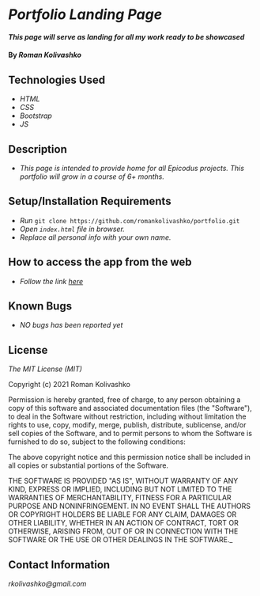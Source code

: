 
# _Portfolio Landing Page_

#### _This page will serve as landing for all my work ready to be showcased_

#### By _**Roman Kolivashko**_

## Technologies Used

* _HTML_
* _CSS_
* _Bootstrap_
* _JS_

## Description

* _This page is intended to provide home for all Epicodus projects. This portfolio will grow in a course of 6+ months._

## Setup/Installation Requirements

* _Run_ `git clone https://github.com/romankolivashko/portfolio.git`
* _Open `index.html` file in browser._
* _Replace all personal info with your own name._

## How to access the app from the web
* _Follow the link [here](https://romankolivashko.github.io/portfolio/)_ 

## Known Bugs

* _NO bugs has been reported yet_

## License

_The MIT License (MIT)_

Copyright (c) 2021 Roman Kolivashko

Permission is hereby granted, free of charge, to any person obtaining a copy of this software and associated documentation files (the "Software"), to deal in the Software without restriction, including without limitation the rights to use, copy, modify, merge, publish, distribute, sublicense, and/or sell copies of the Software, and to permit persons to whom the Software is furnished to do so, subject to the following conditions:

The above copyright notice and this permission notice shall be included in all copies or substantial portions of the Software.

THE SOFTWARE IS PROVIDED "AS IS", WITHOUT WARRANTY OF ANY KIND, EXPRESS OR IMPLIED, INCLUDING BUT NOT LIMITED TO THE WARRANTIES OF MERCHANTABILITY, FITNESS FOR A PARTICULAR PURPOSE AND NONINFRINGEMENT. IN NO EVENT SHALL THE AUTHORS OR COPYRIGHT HOLDERS BE LIABLE FOR ANY CLAIM, DAMAGES OR OTHER LIABILITY, WHETHER IN AN ACTION OF CONTRACT, TORT OR OTHERWISE, ARISING FROM, OUT OF OR IN CONNECTION WITH THE SOFTWARE OR THE USE OR OTHER DEALINGS IN THE SOFTWARE._

## Contact Information

_rkolivashko@gmail.com_
